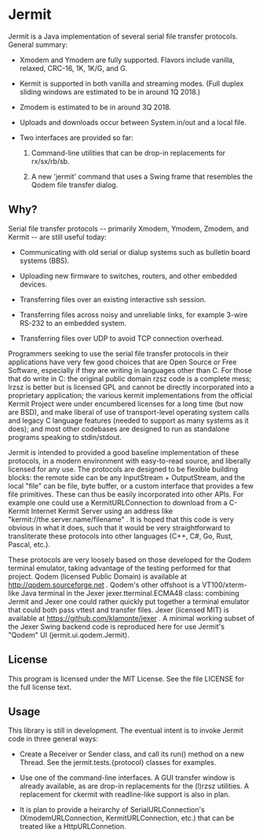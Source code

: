 Jermit
======

Jermit is a Java implementation of several serial file transfer
protocols.  General summary:

  * Xmodem and Ymodem are fully supported.  Flavors include vanilla,
    relaxed, CRC-16, 1K, 1K/G, and G.

  * Kermit is supported in both vanilla and streaming modes.  (Full
    duplex sliding windows are estimated to be in around 1Q 2018.)

  * Zmodem is estimated to be in around 3Q 2018.

  * Uploads and downloads occur between System.in/out and a local
    file.

  * Two interfaces are provided so far:

    1. Command-line utilities that can be drop-in replacements for
       rx/sx/rb/sb.

    2. A new 'jermit' command that uses a Swing frame that resembles
       the Qodem file transfer dialog.


Why?
----

Serial file transfer protocols -- primarily Xmodem, Ymodem, Zmodem,
and Kermit -- are still useful today:

  * Communicating with old serial or dialup systems such as bulletin
    board systems (BBS).

  * Uploading new firmware to switches, routers, and other embedded
    devices.

  * Transferring files over an existing interactive ssh session.

  * Transferring files across noisy and unreliable links, for example
    3-wire RS-232 to an embedded system.

  * Transferring files over UDP to avoid TCP connection overhead.

Programmers seeking to use the serial file transfer protocols in their
applications have very few good choices that are Open Source or Free
Software, especially if they are writing in languages other than C.
For those that do write in C: the original public domain rzsz code is
a complete mess; lrzsz is better but is licensed GPL and cannot be
directly incorporated into a proprietary application; the various
kermit implementations from the official Kermit Project were under
encumbered licenses for a long time (but now are BSD), and make
liberal of use of transport-level operating system calls and legacy C
language features (needed to support as many systems as it does); and
most other codebases are designed to run as standalone programs
speaking to stdin/stdout.

Jermit is intended to provided a good baseline implementation of these
protocols, in a modern environment with easy-to-read source, and
liberally licensed for any use.  The protocols are designed to be
flexible building blocks: the remote side can be any InputStream +
OutputStream, and the local "file" can be file, byte buffer, or a
custom interface that provides a few file primitives.  These can thus
be easily incorporated into other APIs.  For example one could use a
KermitURLConnection to download from a C-Kermit Internet Kermit Server
using an address like "kermit://the.server.name/filename" .  It is
hoped that this code is very obvious in what it does, such that it
would be very straightforward to transliterate these protocols into
other languages (C++, C#, Go, Rust, Pascal, etc.).

These protocols are very loosely based on those developed for the
Qodem terminal emulator, taking advantage of the testing performed for
that project.  Qodem (licensed Public Domain) is available at
http://qodem.sourceforge.net .  Qodem's other offshoot is a
VT100/xterm-like Java terminal in the Jexer jexer.tterminal.ECMA48
class: combining Jermit and Jexer one could rather quickly put
together a terminal emulator that could both pass vttest and transfer
files.  Jexer (licensed MIT) is available at
https://github.com/klamonte/jexer .  A minimal working subset of the
Jexer Swing backend code is reproduced here for use Jermit's "Qodem"
UI (jermit.ui.qodem.Jermit).


License
-------

This program is licensed under the MIT License.  See the file LICENSE
for the full license text.


Usage
-----

This library is still in development.  The eventual intent is to
invoke Jermit code in three general ways:

  * Create a Receiver or Sender class, and call its run() method on a
    new Thread.  See the jermit.tests.{protocol} classes for examples.

  * Use one of the command-line interfaces.  A GUI transfer window is
    already available, as are drop-in replacements for the (l)rzsz
    utilities.  A replacement for ckermit with readline-like support
    is also in plan.

  * It is plan to provide a heirarchy of SerialURLConnection's
    (XmodemURLConnection, KermitURLConnection, etc.) that can be
    treated like a HttpURLConnetion.
